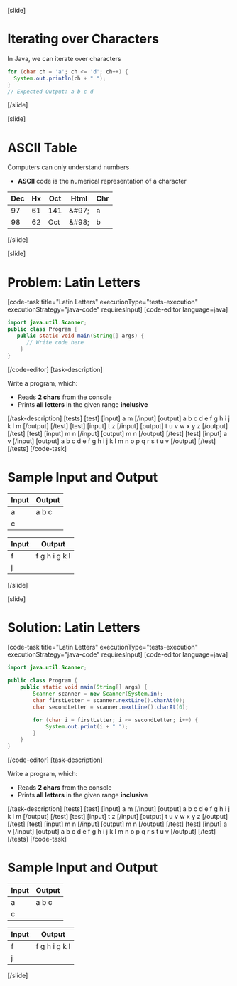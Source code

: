 [slide]
# Iterating over Characters
In Java, we can iterate over characters
```java
for (char ch = 'a'; ch <= 'd'; ch++) {
  System.out.println(ch + " ");
}
// Expected Output: a b c d
```
[/slide]

[slide]
# ASCII Table
Computers can only understand numbers
* **ASCII** code is the numerical representation of a character

|Dec|Hx|Oct|Html|Chr|
|---|--|---|----|---|
|97|61|141|\&\#97;|a|
|98|62|Oct|&\#98;|b|

[/slide]

[slide]
# Problem: Latin Letters
[code-task title="Latin Letters" executionType="tests-execution" executionStrategy="java-code" requiresInput]
[code-editor language=java]
```java
import java.util.Scanner;
public class Program {
   public static void main(String[] args) {
      // Write code here
    }
}
```
[/code-editor]
[task-description]

Write a program, which:
* Reads **2 chars** from the console
* Prints **all letters** in the given range **inclusive**

[/task-description]
[tests]
[test]
[input]
a
m
[/input]
[output]
a b c d e f g h i j k l m
[/output]
[/test]
[test]
[input]
t
z
[/input]
[output]
t u v w x y z 
[/output]
[/test]
[test]
[input]
m
n
[/input]
[output]
m n
[/output]
[/test]
[test]
[input]
a
v
[/input]
[output]
a b c d e f g h i j k l m n o p q r s t u v 
[/output]
[/test]
[/tests]
[/code-task]
# Sample Input and Output
|Input|Output|
|-----|------|
|a|a b c|
|c||

|Input|Output|
|-----|------|
|f|f g h i g k l|
|j||
[/slide]

[slide]
# Solution: Latin Letters
[code-task title="Latin Letters" executionType="tests-execution" executionStrategy="java-code" requiresInput]
[code-editor language=java]
```java
import java.util.Scanner;

public class Program {
    public static void main(String[] args) {
        Scanner scanner = new Scanner(System.in);
        char firstLetter = scanner.nextLine().charAt(0);
        char secondLetter = scanner.nextLine().charAt(0);

        for (char i = firstLetter; i <= secondLetter; i++) {
            System.out.print(i + " ");
        }
    }
}
```
[/code-editor]
[task-description]

Write a program, which:
* Reads **2 chars** from the console
* Prints **all letters** in the given range **inclusive**

[/task-description]
[tests]
[test]
[input]
a
m
[/input]
[output]
a b c d e f g h i j k l m
[/output]
[/test]
[test]
[input]
t
z
[/input]
[output]
t u v w x y z 
[/output]
[/test]
[test]
[input]
m
n
[/input]
[output]
m n
[/output]
[/test]
[test]
[input]
a
v
[/input]
[output]
a b c d e f g h i j k l m n o p q r s t u v 
[/output]
[/test]
[/tests]
[/code-task]
# Sample Input and Output
|Input|Output|
|-----|------|
|a|a b c|
|c||

|Input|Output|
|-----|------|
|f|f g h i g k l|
|j||
[/slide]